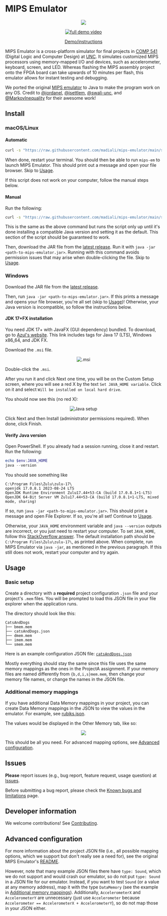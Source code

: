 # MIPS Emulator

<p align="center">
  <img src="https://i.imgur.com/y0gdKg6.gif">
</p>

<p align="center">
  <a href="https://www.youtube.com/watch?v=GOZdBHTAFI0"><img src="https://img.youtube.com/vi/GOZdBHTAFI0/0.jpg" alt="full demo video"></a>
</p>

<p align="center">
  <a href="https://www.youtube.com/watch?v=GOZdBHTAFI0">Demo/instructions</a>
</p>

MIPS Emulator is a cross-platform simulator for final projects in [COMP 541](https://comp541.web.unc.edu/) (Digital Logic and Computer Design) at [UNC](https://www.unc.edu/). It simulates customized MIPS processors using memory-mapped I/O and devices, such as accelerometer, keyboard, screen, and LED. Whereas flashing the MIPS assembly project onto the FPGA board can take upwards of 10 minutes per flash, this emulator allows for instant testing and debugging.

We ported the original [MIPS emulator](https://github.com/jordanel/mips-emulator) to Java to make the program work on any OS. Credit to [@jordanel](https://github.com/jordanel), [@jsettlem](https://github.com/jsettlem), [@swali-unc](https://github.com/swali-unc), and [@MarkovInequality](https://github.com/MarkovInequality) for their awesome work!

## Install

### macOS/Linux

#### Automatic

```bash
curl -s "https://raw.githubusercontent.com/madiali/mips-emulator/main/src/main/sh/install.sh" | bash
```

When done, restart your terminal. You should then be able to run `mips-em` to launch MIPS Emulator. This should print out a message and open your file browser. Skip to [Usage](#usage).

If this script does not work on your computer, follow the manual steps below.

#### Manual

Run the following:

```bash
curl -s "https://raw.githubusercontent.com/madiali/mips-emulator/main/src/main/sh/install.sh" | sed -n '/<<< Install Java <<</q;p' | bash
```

This is the same as the above command but runs the script only up until it's done installing a compatible Java version and setting it as the default. This section of the script should be guaranteed to work.

Then, download the JAR file from the [latest release](https://github.com/madiali/mips-emulator/releases/latest). Run it with `java -jar <path-to-mips-emulator.jar>`. Running with this command avoids permission issues that may arise when double-clicking the file. Skip to [Usage](#usage).

### Windows

Download the JAR file from the [latest release](https://github.com/madiali/mips-emulator/releases/latest).

Then, run `java -jar <path-to-mips-emulator.jar>`. If this prints a message and opens your file browser, you're all set (skip to [Usage](#usage))! Otherwise, your Java version is incompatible, so follow the instructions below.

#### JDK 17+FX installation

You need JDK 17+ with JavaFX (GUI dependency) bundled. To download, go to [Azul's website](https://www.azul.com/downloads/?version=java-17-lts&os=windows&architecture=x86-64-bit&package=jdk-fx#zulu). This link includes tags for Java 17 (LTS), Windows x86_64, and JDK FX.

Download the `.msi` file.

<div align="center">

![.msi](https://i.imgur.com/xqBnzlc.png)

</div>

Double-click the `.msi`.

After you run it and click Next one time, you will be on the Custom Setup screen, where you will see a red X by the text `Set JAVA_HOME variable`. Click on it and select `Will be installed on local hard drive`.

You should now see this (no red X):

<div align="center">

![Java setup](https://i.imgur.com/1sLcDoq.png)

</div>

Click Next and then Install (administrator permissions required). When done, click Finish.

#### Verify Java version

Open PowerShell. If you already had a session running, close it and restart. Run the following:

```powershell
echo $env:JAVA_HOME
java --version
```

You should see something like

```text
C:\Program Files\Zulu\zulu-17\
openjdk 17.0.8.1 2023-08-24 LTS
OpenJDK Runtime Environment Zulu17.44+53-CA (build 17.0.8.1+1-LTS)
OpenJDK 64-Bit Server VM Zulu17.44+53-CA (build 17.0.8.1+1-LTS, mixed mode, sharing)
```

If so, run `java -jar <path-to-mips-emulator.jar>`. This should print a message and open File Explorer. If so, you're all set! Continue to [Usage](#usage).

Otherwise, your `JAVA_HOME` environment variable and `java --version` outputs are incorrect, or you just need to restart your computer. To set `JAVA_HOME`, follow this [StackOverflow answer](https://stackoverflow.com/a/6521412/18479243). The default installation path should be `C:\Program Files\Zulu\zulu-17\`, as printed above. When complete, run MIPS Emulator via `java -jar`, as mentioned in the previous paragraph. If this still does not work, restart your computer and try again.

## Usage

### Basic setup

Create a directory with a **required** project configuration `.json` file and
your project's `.mem` files. You will be prompted to load this JSON file in your file explorer when the application runs.

The directory should look like this:

```text
CatsAndDogs
├── bmem.mem
├── catsAndDogs.json
├── dmem.mem
├── imem.mem
└── smem.mem
```

Here is an example configuration JSON file: [`catsAndDogs.json`](src/test/TestProjects/CatsAndDogs/catsAndDogs.json)

Mostly everything should stay the same since this file uses the same memory mappings as the ones in the ProjectA assignment. If your memory files are named differently from `{b,d,i,s}mem.mem`, then change your memory file names, or change the names in the JSON file.

### Additional memory mappings

If you have additional Data Memory mappings in your project, you can create Data Memory mappings in the JSON to view the values in the emulator.
For example, see [rubiks.json](src/test/TestProjects/Rubik's/rubiks.json).

The values would be displayed in the Other Memory tab, like so:

<p align="center">
  <img src="https://i.imgur.com/kVI5min.png">
</p>

This should be all you need. For advanced mapping options, see [Advanced configuration](#advanced-configuration).

## Issues

**Please** report issues (e.g., bug report, feature request, usage question) at [Issues](https://github.com/madiali/mips-emulator/issues).

Before submitting a bug report, please check the [Known bugs and limitations](https://github.com/madiali/mips-emulator/wiki/Known-bugs-and-limitations) page.

## Developer information

We welcome contributions! See [Contributing](.github/CONTRIBUTING.md).

## Advanced configuration

For more information about the project JSON file (i.e., all possible mapping options, which we support but don't really see a need for), see the original MIPS Emulator's [README](https://github.com/jordanel/mips-emulator).

However, note that many example JSON files there have `type: Sound`, which we do not support and would crash our emulator, so do not put `type: Sound` in a JSON file for our emulator. Instead, if you want to test `Sound` (or a value at any memory address), map it with the type `DataMemory` (see the example in [Additional memory mappings](#additional-memory-mappings)). Additionally, `AccelerometerX` and `AccelerometerY` are unnecessary (just use `Accelerometer` because `Accelerometer == AccelerometerX + AccelerometerY`), so do not map those in your JSON either.
